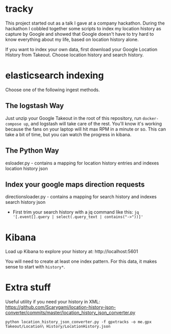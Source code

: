 # tracky

This project started out as a talk I gave at a company hackathon. During the hackathon I cobbled together some scripts
to index my location history as capture by Google and showed that Google doesn't have to try hard to know everything
about my life, based on location history alone.

If you want to index your own data, first download your Google Location History from Takeout. Choose location
history and search history.

# elasticsearch indexing

Choose one of the following ingest methods.

## The logstash Way

Just unzip your Google Takeout in the root of this repository, run `docker-compose up`, and logstash will take care of the rest.
You'll know it's working because the fans on your laptop will hit max RPM in a minute or so. This can take a bit of time,
but you can watch the progress in kibana.

## The Python Way
esloader.py - contains a mapping for location history entries and indexes location history json

## Index your google maps direction requests
directionsloader.py - contains a mapping for search history and indexes search history json
- First trim your search history with a jq command like this: `jq '[.event[].query | select(.query_text | contains("->"))]'`

# Kibana

Load up Kibana to explore your history at: http://localhost:5601

You will need to create at least one index pattern. For this data, it makes sense to start with `history*`.

# Extra stuff
Useful utility if you need your history in XML:
https://github.com/Scarygami/location-history-json-converter/commits/master/location_history_json_converter.py

`python location_history_json_converter.py -f gpxtracks -o me.gpx Takeout/Location\ History/LocationHistory.json`
